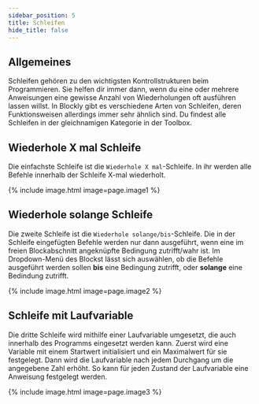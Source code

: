 ```yaml
---
sidebar_position: 5
title: Schleifen
hide_title: false
---
```


## Allgemeines
Schleifen gehören zu den wichtigsten Kontrollstrukturen beim Programmieren. Sie helfen dir immer dann, wenn du eine oder mehrere Anweisungen eine gewisse Anzahl von Wiederholungen oft ausführen lassen willst. In Blockly gibt es verschiedene Arten von Schleifen, deren Funktionsweisen allerdings immer sehr ähnlich sind. Du findest alle Schleifen in der gleichnamigen Kategorie in der Toolbox.

## Wiederhole X mal Schleife
Die einfachste Schleife ist die `Wiederhole X mal`-Schleife. In ihr werden alle Befehle innerhalb der Schleife X-mal wiederholt.

{% include image.html image=page.image1 %}

## Wiederhole solange Schleife
Die zweite  Schleife ist die `Wiederhole solange/bis`-Schleife. Die in der Schleife eingefügten Befehle werden nur dann ausgeführt, wenn eine im freien Blockabschnitt angeknüpfte Bedingung zutrifft/wahr ist. Im Dropdown-Menü des Blockst lässt sich auswählen, ob die Befehle ausgeführt werden sollen **bis** eine Bedingung zutrifft, oder **solange** eine Bedindung zutrifft.

{% include image.html image=page.image2 %}

## Schleife mit Laufvariable
Die dritte Schleife wird mithilfe einer Laufvariable umgesetzt, die auch innerhalb des Programms eingesetzt werden kann. Zuerst wird eine Variable mit einem Startwert initialisiert und ein Maximalwert für sie festgelegt. Dann wird die Laufvariable nach jedem Durchgang um die angegebene Zahl erhöht. So kann für jeden Zustand der Laufvariable eine Anweisung festgelegt werden.

{% include image.html image=page.image3 %}
